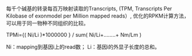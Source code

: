 每千个碱基的转录每百万映射读取的Transcripts, (TPM, Transcripts Per Kilobase of exonmodel per Million mapped reads）, 优化的RPKM计算方法，可以用于同一物种不同组织的比较。

TPMi={( Ni/Li )*1000000 } / sum( Ni/Li+……..+ Nm/Lm )


Ni：mapping到基因i上的read数；
Li：基因i的外显子长度的总和。
